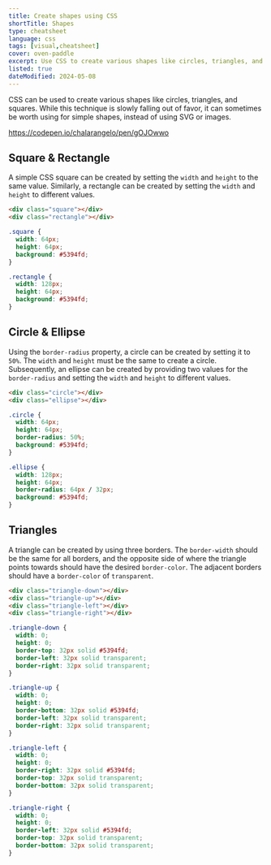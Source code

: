 ```yaml
---
title: Create shapes using CSS
shortTitle: Shapes
type: cheatsheet
language: css
tags: [visual,cheatsheet]
cover: oven-paddle
excerpt: Use CSS to create various shapes like circles, triangles, and squares.
listed: true
dateModified: 2024-05-08
---
```


CSS can be used to create various shapes like circles, triangles, and squares. While this technique is slowly falling out of favor, it can sometimes be worth using for simple shapes, instead of using SVG or images.

https://codepen.io/chalarangelo/pen/gOJOwwo

## Square & Rectangle

A simple CSS square can be created by setting the `width` and `height` to the same value. Similarly, a rectangle can be created by setting the `width` and `height` to different values.

```html
<div class="square"></div>
<div class="rectangle"></div>
```

```css
.square {
  width: 64px;
  height: 64px;
  background: #5394fd;
}

.rectangle {
  width: 128px;
  height: 64px;
  background: #5394fd;
}
```

## Circle & Ellipse

Using the `border-radius` property, a circle can be created by setting it to `50%`. The `width` and `height` must be the same to create a circle. Subsequently, an ellipse can be created by providing two values for the `border-radius` and setting the `width` and `height` to different values.

```html
<div class="circle"></div>
<div class="ellipse"></div>
```

```css
.circle {
  width: 64px;
  height: 64px;
  border-radius: 50%;
  background: #5394fd;
}

.ellipse {
  width: 128px;
  height: 64px;
  border-radius: 64px / 32px;
  background: #5394fd;
}
```

## Triangles

A triangle can be created by using three borders. The `border-width` should be the same for all borders, and the opposite side of where the triangle points towards should have the desired `border-color`. The adjacent borders should have a `border-color` of `transparent`.

```html
<div class="triangle-down"></div>
<div class="triangle-up"></div>
<div class="triangle-left"></div>
<div class="triangle-right"></div>
```

```css
.triangle-down {
  width: 0;
  height: 0;
  border-top: 32px solid #5394fd;
  border-left: 32px solid transparent;
  border-right: 32px solid transparent;
}

.triangle-up {
  width: 0;
  height: 0;
  border-bottom: 32px solid #5394fd;
  border-left: 32px solid transparent;
  border-right: 32px solid transparent;
}

.triangle-left {
  width: 0;
  height: 0;
  border-right: 32px solid #5394fd;
  border-top: 32px solid transparent;
  border-bottom: 32px solid transparent;
}

.triangle-right {
  width: 0;
  height: 0;
  border-left: 32px solid #5394fd;
  border-top: 32px solid transparent;
  border-bottom: 32px solid transparent;
}
```

